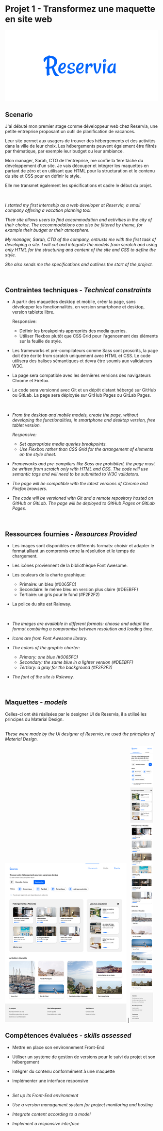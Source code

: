 # Projet 1 - Transformez une maquette en site web

[![Reservia logo](/images/Reservia-logo.png "Voir le prototype Reservia")](https://thomas-savigner.github.io/01_OpenClassrooms_Reservia/)

## Scenario

J'ai débuté mon premier stage comme développeur web chez Reservia, une petite entreprise proposant un outil de planification de vacances.

Leur site permet aux usagers de trouver des hébergements et des activités dans la ville de leur choix. Les hébergements peuvent également être filtrés par thématique, par exemple leur budget ou leur ambiance.

Mon manager, Sarah, CTO de l'entreprise, me confie la 1ère tâche du développement d'un site. Je vais découper et intégrer les maquettes en partant de zéro et en utilisant que HTML pour la structuration et le contenu du site et CSS pour en définir le style. 

Elle me transmet également les spécifications et cadre le début du projet.<br/><br/><br/>

_I started my first internship as a web developer at Reservia, a small company offering a vacation planning tool._

_Their site allows users to find accommodation and activities in the city of their choice. The accommodations can also be filtered by theme, for example their budget or their atmosphere._

_My manager, Sarah, CTO of the company, entrusts me with the first task of developing a site. I will cut and integrate the models from scratch and using only HTML for the structuring and content of the site and CSS to define the style._

_She also sends me the specifications and outlines the start of the project._<br/><br/><br/>

## Contraintes techniques - _Technical constraints_

- A partir des maquettes desktop et mobile, créer la page, sans développer les fonctionnalités, en version smartphone et desktop, version tablette libre.
  
  Responsive: 
  
    - Définir les breakpoints appropriés des media queries.
    - Utiliser Flexbox plutôt que CSS Grid pour l'agencement des éléments sur la feuille de style.
- Les frameworks et pré-compilateurs comme Sass sont proscrits, la page doit être écrite from scratch uniquement avec HTML et CSS. Le code utilisera des balises sémantiques et devra être soumis aux validateurs W3C.
- La page sera compatible avec les dernières versions des navigateurs Chrome et Firefox.
- Le code sera versionné avec Git et un dépôt distant hébergé sur GitHub ou GitLab. La page sera déployée sur GitHub Pages ou GitLab Pages.<br/><br/><br/>

- _From the desktop and mobile models, create the page, without developing the functionalities, in smartphone and desktop version, free tablet version._
  
   _Responsive:_
  
     - _Set appropriate media queries breakpoints._
     - _Use Flexbox rather than CSS Grid for the arrangement of elements on the style sheet._
- _Frameworks and pre-compilers like Sass are prohibited, the page must be written from scratch only with HTML and CSS. The code will use semantic tags and will need to be submitted to W3C validators._
- _The page will be compatible with the latest versions of Chrome and Firefox browsers._
- _The code will be versioned with Git and a remote repository hosted on GitHub or GitLab. The page will be deployed to GitHub Pages or GitLab Pages._<br/><br/><br/>

## Ressources fournies - _Resources Provided_

- Les images sont disponibles en différents formats: choisir et adapter le format alliant un compromis entre la résolution et le temps de chargement.
- Les icônes proviennent de la bibliothèque Font Awesome.
- Les couleurs de la charte graphique:

   - Primaire: un bleu (#0065FC)
   - Secondaire: le même bleu en version plus claire (#DEEBFF)
   - Tertiaire: un gris pour le fond (#F2F2F2)
- La police du site est Raleway.<br/><br/><br/>

- _The images are available in different formats: choose and adapt the format combining a compromise between resolution and loading time._
- _Icons are from Font Awesome library._
- _The colors of the graphic charter:_

    - _Primary: one blue (#0065FC)_
    - _Secondary: the same blue in a lighter version (#DEEBFF)_
    - _Tertiary: a gray for the background (#F2F2F2)_
- _The font of the site is Raleway._<br/><br/><br/>

## Maquettes - _models_
Celles-ci ont été réalisées par le designer UI de Reservia, il a utilisé les principes du Material Design.<br/><br/>

_These were made by the UI designer of Reservia, he used the principles of Material Design._<br/>

[![Desktop model](/images/Models/Desktop-model-thumb.png "Maquette desktop")](/images/Models/Desktop-model.png) | [![Mobile model](/images/Models/iPhone8-model-thumb.png "Maquette mobile")](/images/Models/iPhone8-model.png)

## Compétences évaluées - _skills assessed_
- Mettre en place son environnement Front-End
- Utiliser un système de gestion de versions pour le suivi du projet et son hébergement
- Intégrer du contenu conformément à une maquette
- Implémenter une interface responsive<br/><br/>

- _Set up its Front-End environment_
- _Use a version management system for project monitoring and hosting_
- _Integrate content according to a model_
- _Implement a responsive interface_<br/>
